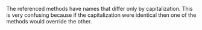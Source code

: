 The referenced methods have names that differ only by capitalization. This is very confusing because if the capitalization were identical then one of the methods would override the other.